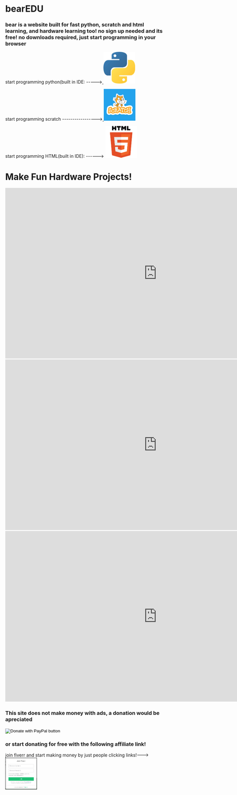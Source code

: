 # bearEDU
<html>
<body background="depositphotos_52533505-stock-illustration-neutral-background.jpg">
</body>
</html>
<html>
  <h3>bear is a website built for fast python, scratch and html learning, and hardware learning too! no sign up needed and its free! no downloads required, just start programming in your browser</h3>
</html>

<html>
<body>
<p>
start programming python(built in IDE: -----><a href="https://pycommunity30.github.io/codeedupython/">
<img border="0" alt="W3Schools" src="pythonimage.jpg" width="100" height="100">
</a>
</p>
</body>
</html>

<html>
<body>
<p>
start programming scratch -----------------><a href="https://pycommunity30.github.io/codeedupython/">
<img border="0" alt="W3Schools" src="0bdbd10ab2fa7096299f7c78e1ac55f5.png" width="100" height="100">
</a>
</p>
</body>
</html>

<html>
<body>
<p>
 start programming HTML(built in IDE): ------> <a href="https://www.w3schools.com">
<img border="0" alt="W3Schools" src="htmlimage.png" width="100" height="100">
</a>
</p>
</body>
</html>
<h1>Make Fun Hardware Projects!</h1>
<iframe width="956" height="538" src="https://www.youtube.com/embed/Ci_MoEYsrx0" frameborder="0" allow="accelerometer; autoplay; clipboard-write; encrypted-media; gyroscope; picture-in-picture" allowfullscreen></iframe>
<iframe width="956" height="538" src="https://www.youtube.com/embed/TXpTyGEQxG4" frameborder="0" allow="accelerometer; autoplay; clipboard-write; encrypted-media; gyroscope; picture-in-picture" allowfullscreen></iframe>
<iframe width="956" height="538" src="https://www.youtube.com/embed/iqiBcS4kRxg" frameborder="0" allow="accelerometer; autoplay; clipboard-write; encrypted-media; gyroscope; picture-in-picture" allowfullscreen></iframe>
<h3>This site does not make money with ads, a donation would be apreciated</h3>
<form action="https://www.paypal.com/donate" method="post" target="_top">
  <input type="hidden" name="cmd" value="_donations" />
  <input type="hidden" name="business" value="llamanado@gmail.com" />
  <input type="hidden" name="currency_code" value="CAD" />
  <input type="image" src="https://www.paypalobjects.com/en_US/i/btn/btn_donateCC_LG.gif" border="0" name="submit" title="PayPal - The safer, easier way to pay online!"  alt="Donate with PayPal button" />
  <img alt="" border="0" src="https://www.paypal.com/en_CA/i/scr/pixel.gif" width="3" height="3" />
  </form>
  <h3>or start donating for free with the following affiliate link!</h3>
<html>
<body>
<p>
join fiverr and start making money by just people clicking links!---><a href="https://track.fiverr.com/visit/?bta=176920&brand=fiverrhybrid">
<img border="0" alt="W3Schools" src="Choose-a-username-for-your-Fiverr-account.jpg" width="100" height="100">
</a>
</p>
</body>
</html>
